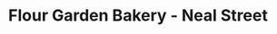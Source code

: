 ---
title: "Flour Garden Bakery - Neal Street"
url: /grass-valley/flour-garden-bakery-neal-street/
shop: Bäckerei
---